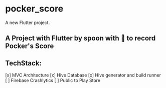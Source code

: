 # pocker_score

A new Flutter project.

## A Project with Flutter by spoon with :beers: to record Pocker's Score

## TechStack:
[x] MVC Architecture
[x] Hive Database
[x] Hive generator and build runner
[ ] Firebase Crashlytics
[ ] Public to Play Store